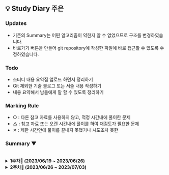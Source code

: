 ## 💡 Study Diary 주은  

### Updates
- 기존의 Summary는 어떤 알고리즘이 약한지 알 수 없었으므로 구조를 변경하였습니다.
- 바로가기 버튼을 만들어 git repository에 작성한 파일에 바로 접근할 수 있도록 수정하였습니다.

### Todo
- 스터디 내용 요약집 업로드 하면서 정리하기
- Git 제외한 기술 블로그 또는 서술 내용 작성하기
- 내용 요약해서 남들에게 말 할 수 있도록 정리하기

### Marking Rule
- ○ : 다른 참고 자료를 사용하지 않고, 적정 시간내에 풀이한 문제
- △ : 참고 자료 또는 오랜 시간내에 풀이를 하여 재검토가 필요한 문제 
- ✕ : 제한 시간안에 풀이를 끝내지 못했거나 시도조차 못한 


### Summary ▼

<br />
<details markdown="1">
<summary><strong> 1주차🌱 (2023/06/19 ~ 2023/06/26)</strong></summary> 
  
| 레벨 |     문제     |                             내용                             | 수행 | 언어 | 바로가기 | 정리글 |
| :----: | :----------: | :----------------------------------------------------------: | :----: | :----: | :----: | :----: |
|LV2|[Programmers_무인도_여행](https://school.programmers.co.kr/learn/courses/30/lessons/154540)|DFS| ○ | JAVA |[클릭](./Programmers/LV2_무인도여행.java)||
|실버1|[BOJ_2178_미로탐색](https://www.acmicpc.net/problem/2178)|BFS| ○ | JAVA |[클릭](./BOJ/BOJ_2178_미로탐색.java)||

<br>
</details>
<details markdown="1">
<summary><strong> 2주차🌱 (2023/06/26 ~ 2023/07/03)</strong></summary> 
  
| 레벨 |     문제     |                             내용                             | 수행 | 언어 | 바로가기 | 정리글 |
| :----: | :----------: | :----------------------------------------------------------: | :----: | :----: | :----: | :----: |
|LV3|[Programmers_무인도_여행](https://school.programmers.co.kr/learn/courses/30/lessons/1838)|카카| ○ | JAVA |[클릭](./Programmers/LV3_몸짱_트레이너_라이언의_고민.java)||
|골드5|[BOJ_2178_미로탐색](https://www.acmicpc.net/problem/2011)|DP| ○ | JAVA |[클릭](./BOJ/BOJ_2011_암호탐색.java)||

<br>
</details>
